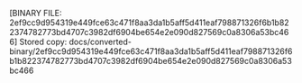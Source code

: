 [BINARY FILE: 2ef9cc9d954319e449fce63c471f8aa3da1b5aff5d411eaf798871326f6b1b822374782773bd4707c3982df6904be654e2e090d827569c0a8306a53bc466]
Stored copy: docs/converted-binary/2ef9cc9d954319e449fce63c471f8aa3da1b5aff5d411eaf798871326f6b1b822374782773bd4707c3982df6904be654e2e090d827569c0a8306a53bc466
